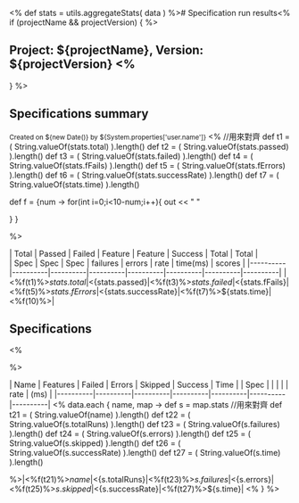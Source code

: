 <% def stats = utils.aggregateStats( data )
 %># Specification run results<% if (projectName && projectVersion) {
 %>

## Project: ${projectName}, Version: ${projectVersion} <%
  }
 %>

## Specifications summary

<small>Created on ${new Date()} by ${System.properties['user.name']}</small>
<% 
//用來對齊
def t1 = ( String.valueOf(stats.total) ).length()
def t2 = ( String.valueOf(stats.passed) ).length()
def t3 = ( String.valueOf(stats.failed) ).length()
def t4 = ( String.valueOf(stats.fFails) ).length()
def t5 = ( String.valueOf(stats.fErrors) ).length()
def t6 = ( String.valueOf(stats.successRate) ).length()
def t7 = ( String.valueOf(stats.time) ).length()

def f = {num ->
   for(int i=0;i<10-num;i++){
   		out << " "		
   
   }
}

%>


|   Total  |  Passed  |  Failed  | Feature  |  Feature |  Success | Total    |  Total   |                          
|   Spec   |   Spec   |   Spec   | failures |  errors  |  rate    | time(ms) |  scores  |
|----------|----------|----------|----------|----------|----------|----------|----------|
|<%f(t1)%>${stats.total}|<%f(t2)%>${stats.passed}|<%f(t3)%>${stats.failed}|<%f(t4)%>${stats.fFails}|<%f(t5)%>${stats.fErrors}|<%f(t6)%>${stats.successRate}|<%f(t7)%>${stats.time}|<%f(10)%>|



## Specifications
<%  

%>

|   Name   | Features |  Failed  |  Errors  |  Skipped | Success  |   Time   |
|   Spec   |          |          |          |          |   rate   |   (ms)   |
|----------|----------|----------|----------|----------|----------|----------|
<% data.each { name, map ->
      def s = map.stats
//用來對齊
def t21 = ( String.valueOf(name) ).length()
def t22 = ( String.valueOf(s.totalRuns) ).length()
def t23 = ( String.valueOf(s.failures) ).length()
def t24 = ( String.valueOf(s.errors) ).length()
def t25 = ( String.valueOf(s.skipped) ).length()
def t26 = ( String.valueOf(s.successRate) ).length()
def t27 = ( String.valueOf(s.time) ).length()
      
 %>|<%f(t21)%>$name|<%f(t22)%>${s.totalRuns}|<%f(t23)%>${s.failures}|<%f(t24)%>${s.errors}|<%f(t25)%>${s.skipped}|<%f(t26)%>${s.successRate}|<%f(t27)%>${s.time}|
<% }
 %>

